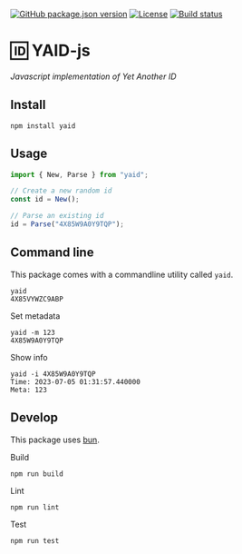 [![GitHub package.json version](https://img.shields.io/github/package-json/v/hnz/yaid?filename=yaid-js%2Fpackage.json&style=flat-square)](https://github.com/Hnz/yaid/blob/main/yaid-js/package.json)
[![License](https://img.shields.io/github/license/hnz/yaid?style=flat-square)](https://github.com/hnz/yaid/blob/main/LICENSE)
[![Build status](https://img.shields.io/github/actions/workflow/status/hnz/yaid/check-js.yml?style=flat-square)](https://github.com/hnz/yaid/actions/workflows/check-js.yml)

# 🆔 YAID-js

_Javascript implementation of Yet Another ID_

## Install

    npm install yaid

## Usage

```js
import { New, Parse } from "yaid";

// Create a new random id
const id = New();

// Parse an existing id
id = Parse("4X85W9A0Y9TQP");
```

## Command line

This package comes with a commandline utility called `yaid`.

    yaid
    4X85VYWZC9ABP

Set metadata

    yaid -m 123
    4X85W9A0Y9TQP

Show info

    yaid -i 4X85W9A0Y9TQP
    Time: 2023-07-05 01:31:57.440000
    Meta: 123

## Develop

This package uses [bun](https://bun.sh).

Build

    npm run build

Lint

    npm run lint

Test

    npm run test
